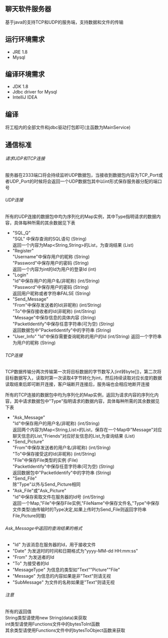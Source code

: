 ## 聊天软件服务器
基于java的支持TCP和UDP的服务端，支持数据和文件的传输
## 运行环境需求
* JRE 1.8
* Mysql
## 编译环境需求
* JDK 1.8
* Jdbc driver for Mysql
* IntelliJ IDEA
## 编译
将工程内的全部文件和jdbc驱动打包即可(主函数为MainService)
## 通信标准
###### 请求UDP和TCP连接
服务器在2333端口将会持续监听UDP数据包，当接收到数据包内容为TCP_Port或者UDP_Port的时候将会返回一个UDP数据包其中以int形式保存服务器分配的端口号
###### UDP连接
所有的UDP连接的数据包中均为序列化的Map实例，其中Type指明请求的数据内容，具体每种所需的其余数据见下表  
* "SQL_Q"   
  "SQL" 中保存查询的SQL语句 (String)  
  返回一个内容为Map<String,String>的List，为查询结果 (List)
* "Register"  
  "Username"中保存用户的昵称 (String)  
  "Password"中保存用户的密码 (String)  
  返回一个内容为int的Id为用户的登录Id (int)
* "Login"  
  "Id"中保存用户的用户名(非昵称) (int/String)  
  "Password"中保存用户的密码 (String)  
  返回用户昵称或者字符串FALSE (String)  
* "Send_Message"  
  "From"中保存发送者的Id(非昵称) (int/String)  
  "To"中保存接收者的Id(非昵称) (int/String)  
  "Message"中保存信息的具体内容 (String)  
  "PacketIdentify"中保存任意字符串(可为空) (String)  
  返回数据包中"PacketIdentify"中的字符串 (String)
* "User_Info"
  "Id"中保存需要查询昵称的用户的Id (int/String)
  返回一个字符串为用户的昵称 (String)
###### TCP连接
TCP数据传输分两次传输第一次将目标数据的字节数写入(int转byte[])，第二次将目标数据写入，读取时第一次读取4字节转化为int，然后持续读取对应长度的数据读取结束后即可断开连接，客户端断开连接后，服务端也会相应地断开连接  
  
所有的TCP连接的数据包中均为序列化的Map实例，返回为请求内容的序列化内容，其中请求数据包中"Type"指明请求的数据内容，具体每种所需的其余数据见下表  
* "Ask_Message"  
  "Id"中保存用户的用户名(非昵称) (int/String)  
  返回两个内容为Map<String,List>的List，保存在一个Map中"Message"对应聊天信息的List,"Friends"对应好友信息的List,为查询结果 (List)
* "Send_Picture"  
  "From"中保存发送者的用户名(非昵称) (int/String)  
  "To"中保存接受这的Id(非昵称) (int/String)  
  "File"中保存File类型的实例 (File)  
  "PacketIdentify"中保存任意字符串(可为空) (String)  
  返回数据包中"PacketIdentify"中的字符串 (String)
* "Send_File"  
  除"Type"以外与Send_Picture相同
* "Ask_File"或"Ask_Picture"  
  "Id"中保存索取文件在服务器的Id号 (int/String)  
  返回一个Map,"File"中保存File实例,"FileName"中保存文件名,"Type"中保存文件类型(由传输时的Type决定,如果上传时为Send_File则返回字符串File,Picture同理)
###### Ask_Message中返回的查询结果的格式
* "Id" 为该消息在服务器的Id，用于接收文件
* "Date" 为发送时的时间和日期格式为"yyyy-MM-dd HH:mm:ss"
* "From" 为发送者的Id
* "To" 为接受者的Id
* "MessageType" 为信息的类型如"Text""Picture""File"
* "Message" 为信息的内容如果是非"Text"则请无视
* "SubMessage" 为文件的名称如果是"Text"则请无视
###### 注意
所有的返回值  
String类型请使用new String(data)来获取  
int类型请使用Functions文件中的bytesToInt函数  
其余类型请使用Functions文件中的bytesToObject函数来获取